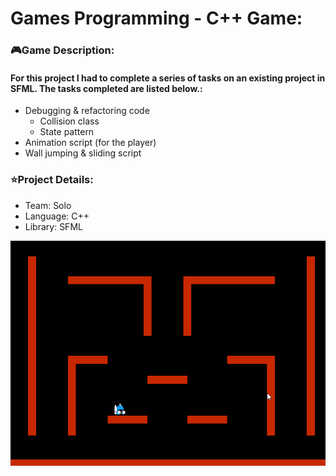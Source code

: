 <!-- Project Information -->
<div id="Project Imformation:">
  <h1>Games Programming - C++ Game:</h1>
  <h3>🎮Game Description:</h3>
  <h4>For this project I had to complete a series of tasks on an existing project in SFML. The tasks completed are listed below.:</h4>
  <ul>
    <li>Debugging & refactoring code
    <ul>
      <li> Collision class
      <li> State pattern
    </ul>
    <li>Animation script (for the player)
    <li>Wall jumping & sliding script
  </ul>
  <h3>⭐Project Details:</h3>
  <ul>
    <li>Team: Solo
    <li>Language: C++
    <li>Library: SFML
  </ul>
  <!-- Project Image/Gif -->
  <img src="README_Images/GamesProgramming_Clip.gif"/>
</div>

